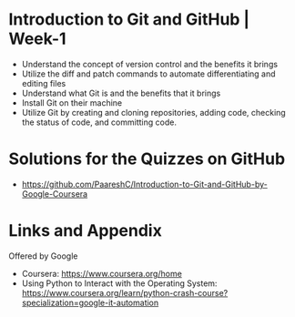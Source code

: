 
# Introduction to Git and GitHub | Week-1

- Understand the concept of version control and the benefits it brings
- Utilize the diff and patch commands to automate differentiating and editing files
- Understand what Git is and the benefits that it brings
- Install Git on their machine
- Utilize Git by creating and cloning repositories, adding code, checking the status of code, and committing code.

Solutions for the Quizzes on GitHub 
========================================================
- https://github.com/PaareshC/Introduction-to-Git-and-GitHub-by-Google-Coursera

Links and Appendix
========================================================
Offered by Google

- Coursera: https://www.coursera.org/home
- Using Python to Interact with the Operating System: https://www.coursera.org/learn/python-crash-course?specialization=google-it-automation
